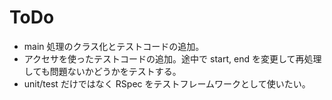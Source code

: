 # ToDo
* main 処理のクラス化とテストコードの追加。
* アクセサを使ったテストコードの追加。途中で start, end を変更して再処理しても問題ないかどうかをテストする。
* unit/test だけではなく RSpec をテストフレームワークとして使いたい。
